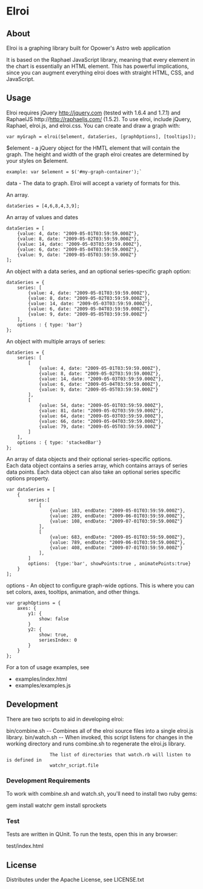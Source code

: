 # Elroi

## About

Elroi is a graphing library built for Opower's Astro web application

It is based on the Raphael JavaScript library, meaning that every element
in the chart is essentially an HTML element. This has powerful implications,
since you can augment everything elroi does with straight HTML, CSS, and JavaScript.

## Usage

Elroi requires jQuery http://jquery.com (tested with 1.6.4 and 1.7.1) and RaphaelJS http://http://raphaeljs.com/ (1.5.2).  To use elroi,
include jQuery, Raphael, elroi.js, and elroi.css.  You can create and draw a graph with:

    var myGraph = elroi($element, dataSeries, [graphOptions], [tooltips]);

$element - a jQuery object for the HMTL element that will contain the graph.  The height and width of the graph elroi creates are determined
by your styles on $element.

    example: var $element = $('#my-graph-container');`

data - The data to graph.  Elroi will accept a variety of formats for this.
  
An array.
    
    dataSeries = [4,6,8,4,3,9];
    
An array of values and dates

    dataSeries = [
        {value: 4, date: "2009-05-01T03:59:59.000Z"}, 
        {value: 8, date: "2009-05-02T03:59:59.000Z"}, 
        {value: 14, date: "2009-05-03T03:59:59.000Z"}, 
        {value: 6, date: "2009-05-04T03:59:59.000Z"}, 
        {value: 9, date: "2009-05-05T03:59:59.000Z"}
    ];
    
An object with a data series, and an optional series-specific graph option:

    dataSeries = {
        series: [
            {value: 4, date: "2009-05-01T03:59:59.000Z"}, 
            {value: 8, date: "2009-05-02T03:59:59.000Z"}, 
            {value: 14, date: "2009-05-03T03:59:59.000Z"}, 
            {value: 6, date: "2009-05-04T03:59:59.000Z"}, 
            {value: 9, date: "2009-05-05T03:59:59.000Z"}
        ],
        options : { type: 'bar'}
    };
    
An object with multiple arrays of series:

    dataSeries = {
        series: [
            [
                {value: 4, date: "2009-05-01T03:59:59.000Z"}, 
                {value: 8, date: "2009-05-02T03:59:59.000Z"}, 
                {value: 14, date: "2009-05-03T03:59:59.000Z"}, 
                {value: 6, date: "2009-05-04T03:59:59.000Z"}, 
                {value: 9, date: "2009-05-05T03:59:59.000Z"}
            ],
            [
                {value: 54, date: "2009-05-01T03:59:59.000Z"}, 
                {value: 81, date: "2009-05-02T03:59:59.000Z"}, 
                {value: 64, date: "2009-05-03T03:59:59.000Z"}, 
                {value: 66, date: "2009-05-04T03:59:59.000Z"}, 
                {value: 79, date: "2009-05-05T03:59:59.000Z"}
            ]
        ],
        options : { type: 'stackedBar'}
    };


An array of data objects and their optional series-specific options.  
Each data object contains a series array, which contains arrays of series data points.
Each data object can also take an optional series specific options property.

    var dataSeries = [
        {
            series:[
                [
                    {value: 183, endDate: "2009-05-01T03:59:59.000Z"},
                    {value: 289, endDate: "2009-06-01T03:59:59.000Z"},
                    {value: 108, endDate: "2009-07-01T03:59:59.000Z"}
                ],
                [
                    {value: 683, endDate: "2009-05-01T03:59:59.000Z"},
                    {value: 789, endDate: "2009-06-01T03:59:59.000Z"},
                    {value: 408, endDate: "2009-07-01T03:59:59.000Z"}
                ],
            ]
            options:  {type:'bar', showPoints:true , animatePoints:true}
        }
    ];

options - An object to configure graph-wide options.  This is where you can set colors, axes, tooltips, animation, and other things.

    var graphOptions = {
        axes: {
            y1: {
                show: false
            }
            y2: {
                show: true,
                seriesIndex: 0
            }
        }
    };

For a ton of usage examples, see

* examples/index.html
* examples/examples.js


## Development

There are two scripts to aid in developing elroi:

  bin/combine.sh -- Combines all of the elroi source files into a single elroi.js library.
  bin/watch.sh   -- When invoked, this script listens for changes in the working directory
                    and runs combine.sh to regenerate the elroi.js library.

                    The list of directories that watch.rb will listen to is defined in
                    watchr_script.file

### Development Requirements

To work with combine.sh and watch.sh, you'll need to install two ruby gems:

  gem install watchr
  gem install sprockets

### Test

Tests are written in QUnit. To run the tests, open this in any browser:

  test/index.html


##  License

Distributes under the Apache License, see LICENSE.txt

